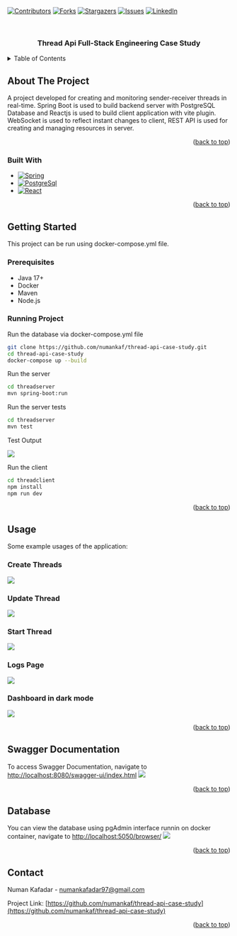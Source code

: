 <a name="readme-top"></a>

[![Contributors][contributors-shield]][contributors-url]
[![Forks][forks-shield]][forks-url]
[![Stargazers][stars-shield]][stars-url]
[![Issues][issues-shield]][issues-url]
[![LinkedIn][linkedin-shield]][linkedin-url]

<br />
<div align="center">
  <h3 align="center">Thread Api Full-Stack Engineering Case Study</h3>
</div>

<details>
  <summary>Table of Contents</summary>
  <ol>
    <li>
      <a href="#about-the-project">About The Project</a>
      <ul>
        <li><a href="#built-with">Built With</a></li>
      </ul>
    </li>
    <li>
      <a href="#getting-started">Getting Started</a>
      <ul>
        <li><a href="#prerequisites">Prerequisites</a></li>
        <li><a href="#running-project">Running Project</a></li>
      </ul>
    </li>
    <li><a href="#usage">Usage</a></li>
    <li><a href="#swagger-documentation">Swagger Documentation</a></li>
    <li><a href="#database">Database</a></li>
    <li><a href="#contact">Contact</a></li>

  </ol>
</details>

## About The Project

A project developed for creating and monitoring sender-receiver threads in real-time. Spring Boot is used to build backend server with PostgreSQL Database and Reactjs is used to build client application with vite plugin.
WebSocket is used to reflect instant changes to client, REST API is used for creating and managing resources in server.

<p align="right">(<a href="#readme-top">back to top</a>)</p>

### Built With

- [![Spring][Spring]][Spring-url]
- [![PostgreSql][postgresql]][postgresql-url]
- [![React][react]][react-url]

<p align="right">(<a href="#readme-top">back to top</a>)</p>

## Getting Started

This project can be run using docker-compose.yml file.

### Prerequisites

- Java 17+
- Docker
- Maven
- Node.js

### Running Project

Run the database via docker-compose.yml file

```sh
git clone https://github.com/numankaf/thread-api-case-study.git
cd thread-api-case-study
docker-compose up --build
```

Run the server

```sh
cd threadserver
mvn spring-boot:run
```

Run the server tests

```sh
cd threadserver
mvn test
```

Test Output

<img src="docs/serverTest.png">

Run the client

```sh
cd threadclient
npm install
npm run dev
```

<p align="right">(<a href="#readme-top">back to top</a>)</p>

## Usage

Some example usages of the application:

### Create Threads

<img src="docs/createThread.png">

### Update Thread

<img src="docs/updateThrad.png">

### Start Thread

<img src="docs/startThread.png">

### Logs Page

<img src="docs/logs.png">

### Dashboard in dark mode

<img src="docs/darkmode.png">

<p align="right">(<a href="#readme-top">back to top</a>)</p>

## Swagger Documentation

To access Swagger Documentation, navigate to [http://localhost:8080/swagger-ui/index.html](http://localhost:8080/swagger-ui/index.html)
<img src="docs/swagger.png">

<p align="right">(<a href="#readme-top">back to top</a>)</p>

## Database

You can view the database using pgAdmin interface runnin on docker container, navigate to [http://localhost:5050/browser/](http://localhost:5050/browser/)
<img src="docs/pgadmin.png">

<p align="right">(<a href="#readme-top">back to top</a>)</p>

## Contact

Numan Kafadar - numankafadar97@gmail.com

Project Link: [https://github.com/numankaf/thread-api-case-study](https://github.com/numankaf/thread-api-case-study)

<p align="right">(<a href="#readme-top">back to top</a>)</p>

[contributors-shield]: https://img.shields.io/github/contributors/numankaf/thread-api-case-study.svg?style=for-the-badge
[contributors-url]: https://github.com/numankaf/thread-api-case-study/graphs/contributors
[forks-shield]: https://img.shields.io/github/forks/numankaf/thread-api-case-study.svg?style=for-the-badge
[forks-url]: https://github.com/numankaf/thread-api-case-study/network/members
[stars-shield]: https://img.shields.io/github/stars/numankaf/thread-api-case-study.svg?style=for-the-badge
[stars-url]: https://github.com/numankaf/thread-api-case-study/stargazers
[issues-shield]: https://img.shields.io/github/issues/numankaf/thread-api-case-study.svg?style=for-the-badge
[issues-url]: https://github.com/numankaf/thread-api-case-study/issues
[linkedin-shield]: https://img.shields.io/badge/-LinkedIn-black.svg?style=for-the-badge&logo=linkedin&colorB=555
[linkedin-url]: https://www.linkedin.com/in/numan-kafadar-5b05bb22a/
[Spring]: https://img.shields.io/badge/Spring-6DB33F?style=for-the-badge&logo=spring&logoColor=white
[Spring-url]: https://spring.io/
[postgresql]: https://img.shields.io/badge/PostgreSQL-336791?style=for-the-badge&logo=postgresql&logoColor=white
[postgresql-url]: https://www.postgresql.org/
[react]: https://img.shields.io/badge/React-20232A?style=for-the-badge&logo=react&logoColor=61DAFB
[react-url]: https://reactjs.org/
